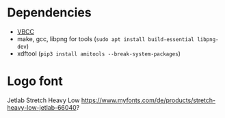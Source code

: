 # Dependencies

- [VBCC](https://github.com/asig/vbcc)
- make, gcc, libpng for tools (`sudo apt install build-essential libpng-dev`)
- xdftool (`pip3 install amitools --break-system-packages`)

# Logo font
Jetlab Stretch Heavy Low
https://www.myfonts.com/de/products/stretch-heavy-low-jetlab-66040?